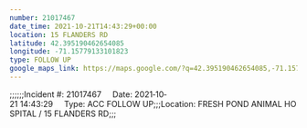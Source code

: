 ```yaml
---
number: 21017467
date_time: 2021-10-21T14:43:29+00:00
location: 15 FLANDERS RD
latitude: 42.395190462654085
longitude: -71.15779133101823
type: FOLLOW UP
google_maps_link: https://maps.google.com/?q=42.395190462654085,-71.15779133101823
---
```


;;;;;;Incident #: 21017467     Date: 2021‐10‐21 14:43:29     Type: ACC FOLLOW UP;;;Location: FRESH POND ANIMAL HOSPITAL / 15 FLANDERS RD;;;
